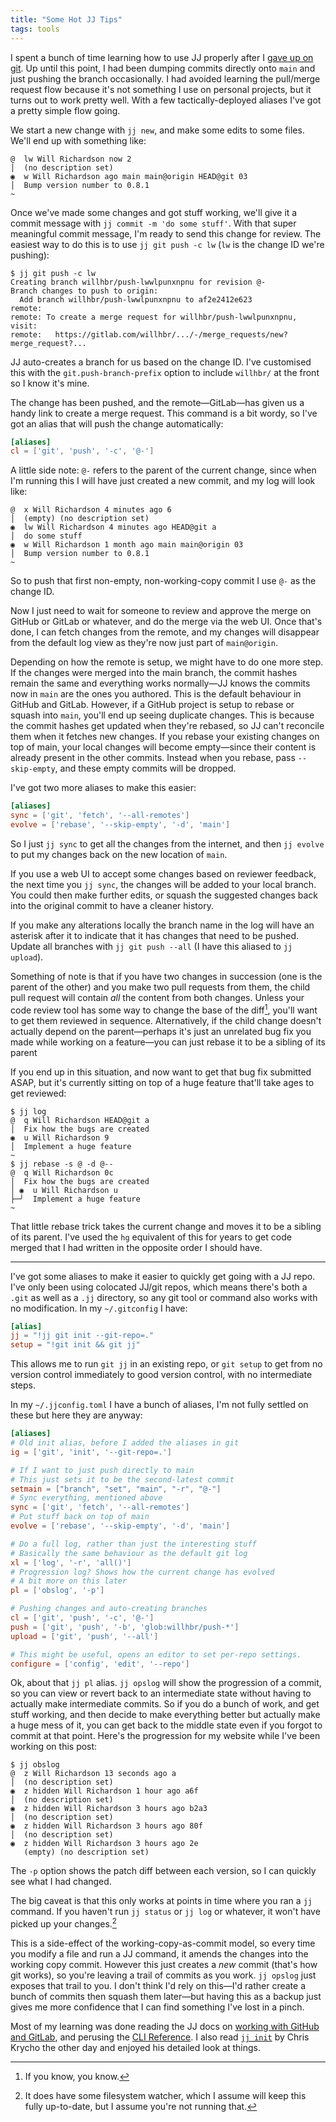 ```yaml
---
title: "Some Hot JJ Tips"
tags: tools
---
```


I spent a bunch of time learning how to use JJ properly after I [gave up on git](/2024/04/01/its-not-me-its-git/). Up until this point, I had been dumping commits directly onto `main` and just pushing the branch occasionally. I had avoided learning the pull/merge request flow because it's not something I use on personal projects, but it turns out to work pretty well. With a few tactically-deployed aliases I've got a pretty simple flow going.

We start a new change with `jj new`, and make some edits to some files. We'll end up with something like:

```
@  lw Will Richardson now 2
│  (no description set)
◉  w Will Richardson ago main main@origin HEAD@git 03
│  Bump version number to 0.8.1
~
```

Once we've made some changes and got stuff working, we'll give it a commit message with `jj commit -m 'do some stuff'`. With that super meaningful commit message, I'm ready to send this change for review. The easiest way to do this is to use `jj git push -c lw` (`lw` is the change ID we're pushing):

```shell
$ jj git push -c lw
Creating branch willhbr/push-lwwlpunxnpnu for revision @-
Branch changes to push to origin:
  Add branch willhbr/push-lwwlpunxnpnu to af2e2412e623
remote:
remote: To create a merge request for willhbr/push-lwwlpunxnpnu, visit:
remote:   https://gitlab.com/willhbr/.../-/merge_requests/new?merge_request?...
```

JJ auto-creates a branch for us based on the change ID. I've customised this with the `git.push-branch-prefix` option to include `willhbr/` at the front so I know it's mine.

The change has been pushed, and the remote—GitLab—has given us a handy link to create a merge request. This command is a bit wordy, so I've got an alias that will push the change automatically:

```toml
[aliases]
cl = ['git', 'push', '-c', '@-']
```

A little side note: `@-` refers to the parent of the current change, since when I'm running this I will have just created a new commit, and my log will look like:

```
@  x Will Richardson 4 minutes ago 6
│  (empty) (no description set)
◉  lw Will Richardson 4 minutes ago HEAD@git a
│  do some stuff
◉  w Will Richardson 1 month ago main main@origin 03
│  Bump version number to 0.8.1
~
```

So to push that first non-empty, non-working-copy commit I use `@-` as the change ID.

Now I just need to wait for someone to review and approve the merge on GitHub or GitLab or whatever, and do the merge via the web UI. Once that's done, I can fetch changes from the remote, and my changes will disappear from the default log view as they're now just part of `main@origin`.

Depending on how the remote is setup, we might have to do one more step. If the changes were merged into the main branch, the commit hashes remain the same and everything works normally—JJ knows the commits now in `main` are the ones you authored. This is the default behaviour in GitHub and GitLab. However, if a GitHub project is setup to rebase or squash into `main`, you'll end up seeing duplicate changes. This is because the commit hashes get updated when they're rebased, so JJ can't reconcile them when it fetches new changes. If you rebase your existing changes on top of main, your local changes will become empty—since their content is already present in the other commits. Instead when you rebase, pass `--skip-empty`, and these empty commits will be dropped.

I've got two more aliases to make this easier:

```toml
[aliases]
sync = ['git', 'fetch', '--all-remotes']
evolve = ['rebase', '--skip-empty', '-d', 'main']
```

So I just `jj sync` to get all the changes from the internet, and then `jj evolve` to put my changes back on the new location of `main`.

If you use a web UI to accept some changes based on reviewer feedback, the next time you `jj sync`, the changes will be added to your local branch. You could then make further edits, or squash the suggested changes back into the original commit to have a cleaner history.

If you make any alterations locally the branch name in the log will have an asterisk after it to indicate that it has changes that need to be pushed. Update all branches with `jj git push --all` (I have this aliased to `jj upload`).

Something of note is that if you have two changes in succession (one is the parent of the other) and you make two pull requests from them, the child pull request will contain _all_ the content from both changes. Unless your code review tool has some way to change the base of the diff[^iykyk], you'll want to get them reviewed in sequence. Alternatively, if the child change doesn't actually depend on the parent—perhaps it's just an unrelated bug fix you made while working on a feature—you can just rebase it to be a sibling of its parent

[^iykyk]: If you know, you know.

If you end up in this situation, and now want to get that bug fix submitted ASAP, but it's currently sitting on top of a huge feature that'll take ages to get reviewed:

```shell
$ jj log
@  q Will Richardson HEAD@git a
│  Fix how the bugs are created
◉  u Will Richardson 9
│  Implement a huge feature
~
$ jj rebase -s @ -d @--
@  q Will Richardson 0c
│  Fix how the bugs are created
│ ◉  u Will Richardson u
├─╯  Implement a huge feature
~
```

That little rebase trick takes the current change and moves it to be a sibling of its parent. I've used the `hg` equivalent of this for years to get code merged that I had written in the opposite order I should have.

---

I've got some aliases to make it easier to quickly get going with a JJ repo. I've only been using colocated JJ/git repos, which means there's both a `.git` as well as a `.jj` directory, so any git tool or command also works with no modification. In my `~/.gitconfig` I have:

```toml
[alias]
jj = "!jj git init --git-repo=."
setup = "!git init && git jj"
```

This allows me to run `git jj` in an existing repo, or `git setup` to get from no version control immediately to good version control, with no intermediate steps.

In my `~/.jjconfig.toml` I have a bunch of aliases, I'm not fully settled on these but here they are anyway:

```toml
[aliases]
# Old init alias, before I added the aliases in git
ig = ['git', 'init', '--git-repo=.']

# If I want to just push directly to main
# This just sets it to be the second-latest commit
setmain = ["branch", "set", "main", "-r", "@-"]
# Sync everything, mentioned above
sync = ['git', 'fetch', '--all-remotes']
# Put stuff back on top of main
evolve = ['rebase', '--skip-empty', '-d', 'main']

# Do a full log, rather than just the interesting stuff
# Basically the same behaviour as the default git log
xl = ['log', '-r', 'all()']
# Progression log? Shows how the current change has evolved
# A bit more on this later
pl = ['obslog', '-p']

# Pushing changes and auto-creating branches
cl = ['git', 'push', '-c', '@-']
push = ['git', 'push', '-b', 'glob:willhbr/push-*']
upload = ['git', 'push', '--all']

# This might be useful, opens an editor to set per-repo settings.
configure = ['config', 'edit', '--repo']
```

Ok, about that `jj pl` alias. `jj opslog` will show the progression of a commit, so you can view or revert back to an intermediate state without having to actually make intermediate commits. So if you do a bunch of work, and get stuff working, and then decide to make everything better but actually make a huge mess of it, you can get back to the middle state even if you forgot to commit at that point. Here's the progression for my website while I've been working on this post:

```shell
$ jj obslog
@  z Will Richardson 13 seconds ago a
│  (no description set)
◉  z hidden Will Richardson 1 hour ago a6f
│  (no description set)
◉  z hidden Will Richardson 3 hours ago b2a3
│  (no description set)
◉  z hidden Will Richardson 3 hours ago 80f
│  (no description set)
◉  z hidden Will Richardson 3 hours ago 2e
   (empty) (no description set)
```

The `-p` option shows the patch diff between each version, so I can quickly see what I had changed.

The big caveat is that this only works at points in time where you ran a `jj` command. If you haven't run `jj status` or `jj log` or whatever, it won't have picked up your changes.[^watcher]

[^watcher]: It does have some filesystem watcher, which I assume will keep this fully up-to-date, but I assume you're not running that.

This is a side-effect of the working-copy-as-commit model, so every time you modify a file and run a JJ command, it amends the changes into the working copy commit. However this just creates a _new_ commit (that's how git works), so you're leaving a trail of commits as you work. `jj opslog` just exposes that trail to you. I don't think I'd rely on this—I'd rather create a bunch of commits then squash them later—but having this as a backup just gives me more confidence that I can find something I've lost in a pinch.

Most of my learning was done reading the JJ docs on [working with GitHub and GitLab](https://martinvonz.github.io/jj/v0.17.1/github/), and perusing the [CLI Reference](https://martinvonz.github.io/jj/v0.17.1/cli-reference/). I also read [`jj init`](https://v5.chriskrycho.com/essays/jj-init/) by Chris Krycho the other day and enjoyed his detailed look at things.

